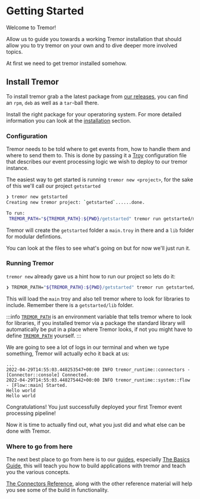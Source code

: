 # Getting Started

Welcome to Tremor!

Allow us to guide you towards a working Tremor installation that should allow you to try tremor on your own and to dive deeper more involved topics.

At first we need to get tremor installed somehow.

## Install Tremor

To install tremor grab a the latest package from [our releases](https://github.com/tremor-rs/tremor-runtime/releases), you can find an `rpm`, `deb` as well as a `tar`-ball there.

Install the right package for your operatoring system. For more detailed information you can look at the [installation](install) section.

### Configuration

Tremor needs to be told where to get events from, how to handle them and where to send them to.
This is done by passing it a [Troy] configuration file that describes our event processing logic we wish to deploy to our tremor instance.

The easiest way to get started is running `tremor new <project>`, for the sake of this we'll call our project `getstarted`

```bash
❯ tremor new getstarted
Creating new tremor project: `getstarted`......done.

To run:
 TREMOR_PATH="${TREMOR_PATH}:${PWD}/getstarted" tremor run getstarted/main.troy
```

Tremor will create the `getstarted` folder a `main.troy` in there and a `lib` folder for modular defintions.

You can look at the files to see what's going on but for now we'll just run it.

### Running Tremor

`tremor new` already gave us a hint how to run our project so lets do it: 

```bash
❯ TREMOR_PATH="${TREMOR_PATH}:${PWD}/getstarted" tremor run getstarted/main.troy
```

This will load the `main` troy and also tell tremor where to look for libraries to include. Remember there is a `getstarted/lib` folder.

:::info
[`TREMOR_PATH`] is an environment variable that tells tremor where to look for libraries, if you installed tremor via a package the standard library will automatically be put in a place where Tremor looks, if not you might have to define [`TREMOR_PATH`] yourself.
:::

We are going to see a lot of logs in our terminal and when we type something, Tremor will actually echo it back at us:

```
...
2022-04-29T14:55:03.448253547+00:00 INFO tremor_runtime::connectors - [Connector::console] Connected.
2022-04-29T14:55:03.448275442+00:00 INFO tremor_runtime::system::flow - [Flow::main] Started.
Hello world
Hello world
```

Congratulations! You just successfully deployed your first Tremor event processing pipeline!

Now it is time to actually find out, what you just did and what else can be done with Tremor.

### Where to go from here

The next best place to go from here is to our [guides](../guides/index.md), especially [The Basics Guide](../guides/basics), this will teach you how to build applications with tremor and teach you the various concepts.


[The Connectors Reference](../reference/connectors), along with the other reference material will help you see some of the build in functionality.


[Troy]: ../language
[`TREMOR_PATH`]: ../language/index.md#tremorpath